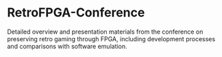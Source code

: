# RetroFPGA-Conference
Detailed overview and presentation materials from the conference on preserving retro gaming through FPGA, including development processes and comparisons with software emulation.
